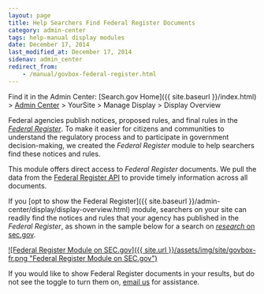 ```yaml
---
layout: page
title: Help Searchers Find Federal Register Documents
category: admin-center
tags: help-manual display modules
date: December 17, 2014
last_modified_at: December 17, 2014
sidenav: admin_center
redirect_from:
    - /manual/govbox-federal-register.html
---
```


Find it in the Admin Center: [Search.gov Home]({{ site.baseurl }}/index.html) > [Admin Center](https://search.usa.gov/sites/) > YourSite > Manage Display > Display Overview

Federal agencies publish notices, proposed rules, and final rules in the [*Federal Register*](https://www.federalregister.gov). To make it easier for citizens and communities to understand the regulatory process and to participate in government decision-making, we created the *Federal Register* module to help searchers find these notices and rules.

This module offers direct access to *Federal Register* documents. We pull the data from the [Federal Register API](https://www.federalregister.gov/learn/developers) to provide timely information across all documents.

If you [opt to show the Federal Register]({{ site.baseurl }}/admin-center/display/display-overview.html) module, searchers on your site can readily find the notices and rules that your agency has published in the *Federal Register*, as shown in the sample below for a search on [*research* on sec.gov](https://secsearch.sec.gov/search?utf8=%E2%9C%93&affiliate=secsearch&sort_by=&query=research).

[![Federal Register Module on SEC.gov]({{ site.url }}/assets/img/site/govbox-fr.png "Federal Register Module on SEC.gov")](https://secsearch.sec.gov/search?utf8=%E2%9C%93&affiliate=secsearch&sort_by=&query=research)

If you would like to show Federal Register documents in your results, but do not see the toggle to turn them on, [email us](mailto:search@gsa.gov) for assistance.
